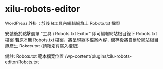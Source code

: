 # xilu-robots-editor
WordPress 外掛；於後台工具內編輯網站上 Robots.txt 檔案

安裝後於點擊選單 "工具 / Robots.txt Editor" 即可編輯網站根目錄下 Robots.txt 檔案
若原本無 Robots.txt 檔案，將呈現範本檔案內容，儲存後將自動於網站根目錄產生  Robots.txt (請確定有寫入權限)

備註:
Robots.txt 範本檔案位置 /wp-content/plugins/xilu-robots-editor/Robots.txt
